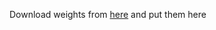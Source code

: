 Download weights from [here](https://drive.google.com/file/d/1rwyRhu4Yub9tzHcUFisU--eOhv_SX0KY/view?usp=sharing) and put them here